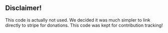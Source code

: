 ## Disclaimer!

This code is actually not used. We decided it was much simpler to link directly to stripe for donations. This code was kept for contribution tracking!
